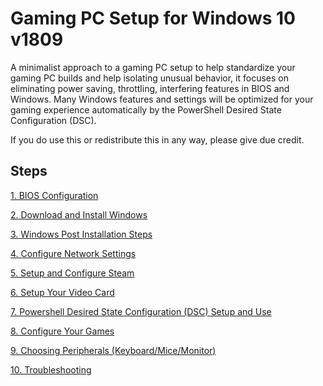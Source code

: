 # Gaming PC Setup for Windows 10 v1809
A minimalist approach to a gaming PC setup to help standardize your gaming PC builds and help isolating unusual behavior, it focuses on eliminating power saving, throttling, interfering features in BIOS and Windows. Many Windows features and settings will be optimized for your gaming experience automatically by the PowerShell Desired State Configuration (DSC).

If you do use this or redistribute this in any way, please give due credit.

## Steps
[1. BIOS Configuration](BIOS/README.md)

[2. Download and Install Windows](INSTALLWIN/README.md)

[3. Windows Post Installation Steps](POSTINSTALL/README.md)

[4. Configure Network Settings](NETWORK/README.MD)

[5. Setup and Configure Steam](STEAM/README.md)

[6. Setup Your Video Card](VIDEOCARD/README.md)

[7. Powershell Desired State Configuration (DSC) Setup and Use](PSDSC/README.md)

[8. Configure Your Games](GAMECONFIGS/README.md)

[9. Choosing Peripherals (Keyboard/Mice/Monitor)](PERIPHERALS/README.md)

[10. Troubleshooting](TROUBLESHOOTING/README.md)
